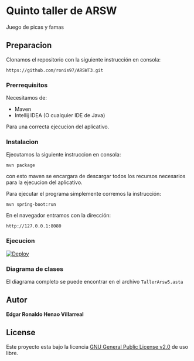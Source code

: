 # Quinto taller de ARSW

Juego de picas y famas

## Preparacion

Clonamos el repositorio con la siguiente instrucción en consola:

```
https://github.com/ronis97/ARSWT3.git
```


### Prerrequisitos

Necesitamos de:
* Maven
* Intellij IDEA (O cualquier IDE de Java)

Para una correcta ejecucion del aplicativo.

### Instalacion

Ejecutamos la siguiente instruccion en consola:

```
mvn package
```

con esto maven se encargara de descargar todos los recursos necesarios para la ejecucion del aplicativo.

Para ejecutar el programa simplemente corremos la instrucción:

```
mvn spring-boot:run
```

En el navegador entramos con la dirección:

```
http://127.0.0.1:8080
```


### Ejecucion

[![Deploy](https://www.herokucdn.com/deploy/button.svg)](https://nameless-wildwood-72152.herokuapp.com)



### Diagrama de clases

El diagrama completo se puede encontrar en el archivo `TallerArsw5.asta` 

[](https://github.com/ronis97/ARSWT5/blob/main/resources/Tallerarsw5.png)




## Autor

**Edgar Ronaldo Henao Villarreal**


## License

Este proyecto esta bajo la licencia [GNU General Public License v2.0](https://github.com/ronis97/ARSW-T1/blob/master/LICENSE) de uso libre. 




